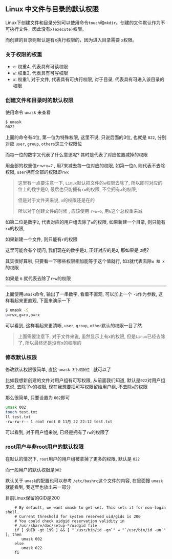 ## Linux 中文件与目录的默认权限

Linux下创建文件和目录分别可以使用命令`touch`和`mkdir`。创建的文件默认作为不可执行文件，因此没有`x(execute)`权限。

而创建的目录则默认是有x执行权限的，因为进入目录需要 `x`权限。



### 关于权限的权重

- `r`: 权重4, 代表具有可读权限
- `w`: 权重2, 代表具有可写权限
- `x`: 权重1, 对于文件, 代表具有可执行权限, 对于目录, 代表具有可进入该目录的权限



### 创建文件和目录时的默认权限

使用命令 `umask` 来查看

```bash
$ umask
0022
```

上面的命令有4位, 第一位为特殊权限, 这里不说, 只说后面的3位, 也就是 `022`, 分别对应 `user`, `group`, `others`这三个权限位



而每一位的数字又代表了什么意思呢?  其时是代表了对应位置减掉的权限

用全部的权重值`r+w+x=7` , 用7来减去每一位对应的权限, 如第一位`0`, 则代表不去除权限, `user`拥有全部的权限即`rwx`

> 这里有一点要注意一下, `Linux`默认把文件的`w`权限去除了, 所以即时对应的位上的数字是0, 最后也只能拥有`rw`的权限,  不会拥有`x`的权限,
>
> 但是对于文件夹来说, `x`的权限还是在的
>
> 所以对于创建文件的时候 , 应该使用 `r+w=6`, 用`6`这个总权重来减

如第二位是数字`2`,  代表对应的用户组去除了`w`的权限,  如果新建一个目录, 则只能有`rx`的权限, 

如果新建一个文件, 则只能有`r`的权限



这里可能会有个疑问, 我们现在的数字是`2`, 正好对应的是`2`, 那如果是 `3`呢?

其实很好算啦, 只要看一下哪些权限相加能等于这个值就行, 如`3`就代表去除`w 和 x`的权限

如果是 `6` 就代表去除了`r+w`的权限



----------

上面使用`umask`命令, 输出了一串数字, 看着不直观, 可以加上一个 `-S`作为参数, 这样看起来更直观, 下面来演示一下

```bash
$ umask -S
u=rwx,g=rx,o=rx
```

可以看到, 这样看起来更清晰, `user`, `group`, `other`默认的权限一目了然

> 上面需要注意下,  对于文件来说,  虽然显示上有x的权限, 但是`Linux`已经去除了, 所以最终还是没有x的权限的



### 修改默认权限

修改默认权限很简单, 直接 `umask 3个权限位 ` 就可以了

比如我想新创建的文件对用户组有可写权限,  从前面我们知道, 默认是`022`对用户组来说, 去除了`w`的权限, 现在我想要把可写权限留给用户组, 不去除`w`的权限

那么很简单, 只要设置为 `002`即可

```bash
umask 002
touch test.txt
ll test.txt
-rw-rw-r-- 1 root root 0 11月 22 22:12 test.txt
```

可以看到,  对于用户组来说, 已经是拥有了`rw`的权限了



### root用户与非root用户的默认权限

在默认的情况下, `root`用户的用户组被拿掉了更多的权限, 默认是 `022`

而一般用户的默认权限是`002`

默认关于 `umask`的配置也可以参考 `/etc/bashrc`这个文件的内容, 在里面搜 `umask`就能看到, 我这里也放出来一部分

目前Linux保留的GID是200

```shell
    # By default, we want umask to get set. This sets it for non-login shell.
    # Current threshold for system reserved uid/gids is 200
    # You could check uidgid reservation validity in
    # /usr/share/doc/setup-*/uidgid file
    if [ $UID -gt 199 ] && [ "`/usr/bin/id -gn`" = "`/usr/bin/id -un`" ]; then
       umask 002
    else
       umask 022
    fi
```

